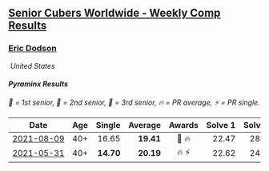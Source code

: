 <style>table {white-space: nowrap;}</style>
<link rel="stylesheet" type="text/css" href="/scw-comp/css/flags.css" />

## [Senior Cubers Worldwide - Weekly Comp Results](/scw-comp/results/)
### [Eric Dodson](README.md)

<i class="flag flag-US" />&nbsp;United States

#### Pyraminx Results

<span style="white-space: nowrap;">🥇 = 1st senior</span>, <span style="white-space: nowrap;">🥈 = 2nd senior</span>, <span style="white-space: nowrap;">🥉 = 3rd senior</span>, <span style="white-space: nowrap;">🔥 = PR average</span>, <span style="white-space: nowrap;">⚡ = PR single</span>.

| Date | Age | Single | Average | Awards | Solve 1 | Solve 2 | Solve 3 | Solve 4 | Solve 5 | Video |
| :--: | :--: | --: | --: | :--: | --: | --: | --: | --: | --: | :-- |
| [2021-08-09](../../results/2021-08-09/pyram.md) | 40+ | 16.65 | **19.41** | 🥉 🔥 | 22.47 | 28.11 | 17.87 | 17.88 | 16.65 | [Desktop](https://www.facebook.com/events/342027504219422/permalink/343810670707772) / [Mobile](https://m.facebook.com/events/342027504219422?view=permalink&id=343810670707772) |
| [2021-05-31](../../results/2021-05-31/pyram.md) | 40+ | **14.70** | **20.19** | 🔥 ⚡ | 22.62 | 24.20 | 14.91 | 23.03 | **14.70** | [Desktop](https://www.facebook.com/events/4232725036784843/permalink/4269959366394743) / [Mobile](https://m.facebook.com/events/4232725036784843?view=permalink&id=4269959366394743) |


<!-- Global site tag (gtag.js) - Google Analytics -->
<script async src="https://www.googletagmanager.com/gtag/js?id=UA-86348435-3"></script>
<script>window.dataLayer = window.dataLayer || []; function gtag() {dataLayer.push(arguments);} gtag('js', new Date()); gtag('config', 'UA-86348435-3');</script>

